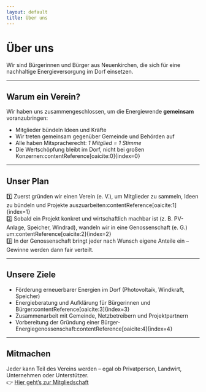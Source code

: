 ```yaml
---
layout: default
title: Über uns
---
```


# Über uns

Wir sind Bürgerinnen und Bürger aus Neuenkirchen, die sich für eine nachhaltige Energieversorgung im Dorf einsetzen.

---

## Warum ein Verein?
Wir haben uns zusammengeschlossen, um die Energiewende **gemeinsam** voranzubringen:  
- Mitglieder bündeln Ideen und Kräfte  
- Wir treten gemeinsam gegenüber Gemeinde und Behörden auf  
- Alle haben Mitspracherecht: *1 Mitglied = 1 Stimme*  
- Die Wertschöpfung bleibt im Dorf, nicht bei großen Konzernen:contentReference[oaicite:0]{index=0}

---

## Unser Plan
1️⃣ Zuerst gründen wir einen Verein (e. V.), um Mitglieder zu sammeln, Ideen zu bündeln und Projekte auszuarbeiten:contentReference[oaicite:1]{index=1}  
2️⃣ Sobald ein Projekt konkret und wirtschaftlich machbar ist (z. B. PV-Anlage, Speicher, Windrad), wandeln wir in eine Genossenschaft (e. G.) um:contentReference[oaicite:2]{index=2}  
3️⃣ In der Genossenschaft bringt jeder nach Wunsch eigene Anteile ein – Gewinne werden dann fair verteilt.  

---

## Unsere Ziele
- Förderung erneuerbarer Energien im Dorf (Photovoltaik, Windkraft, Speicher)  
- Energieberatung und Aufklärung für Bürgerinnen und Bürger:contentReference[oaicite:3]{index=3}  
- Zusammenarbeit mit Gemeinde, Netzbetreibern und Projektpartnern  
- Vorbereitung der Gründung einer Bürger-Energiegenossenschaft:contentReference[oaicite:4]{index=4}  

---

## Mitmachen
Jeder kann Teil des Vereins werden – egal ob Privatperson, Landwirt, Unternehmen oder Unterstützer.  
👉 [Hier geht’s zur Mitgliedschaft](mitglied-werden.md)
